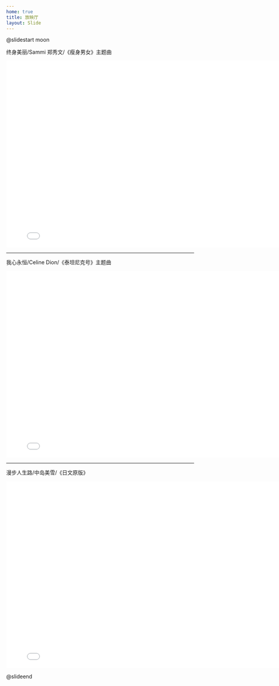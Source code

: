 ```yaml
---
home: true
title: 放映厅
layout: Slide
---
```


@slidestart moon

终身美丽/Sammi 郑秀文/《瘦身男女》主题曲
<iframe
    src="//player.bilibili.com/player.html?aid=800758670&bvid=BV1Yy4y1i72t&cid=270593254&page=1&danmaku=0&high_quality=1"
    width="800rem" 
    height="500rem"
    scrolling="no" 
    border="0" 
    frameborder="no" 
    framespacing="0" 
    sandbox="allow-top-navigation allow-same-origin allow-forms allow-scripts"
    allowfullscreen="true"
    > 
</iframe>

---

我心永恒/Celine Dion/《泰坦尼克号》主题曲
<iframe
    src="//player.bilibili.com/player.html?aid=809102894&bvid=BV1s34y1C7yo&cid=510265916&page=1&danmaku=0&high_quality=1"
    width="800rem" 
    height="500rem"
    scrolling="no" 
    border="0" 
    frameborder="no" 
    framespacing="0" 
    sandbox="allow-top-navigation allow-same-origin allow-forms allow-scripts"
    allowfullscreen="true"
    > 
</iframe>

---

漫步人生路/中岛美雪/《日文原版》
<iframe
    src="//player.bilibili.com/player.html?aid=841414544&bvid=BV1C54y1q7QU&cid=215222372&page=1&danmaku=0&high_quality=1"
    width="800rem" 
    height="500rem"
    scrolling="no" 
    border="0" 
    frameborder="no" 
    framespacing="0" 
    sandbox="allow-top-navigation allow-same-origin allow-forms allow-scripts"
    allowfullscreen="true"
    > 
</iframe>

@slideend